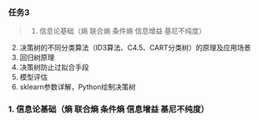 ### 任务3

> 1. 信息论基础（熵 联合熵 条件熵 信息增益 基尼不纯度） 
2. 决策树的不同分类算法（ID3算法、C4.5、CART分类树）的原理及应用场景
3. 回归树原理
4. 决策树防止过拟合手段
5. 模型评估
6. sklearn参数详解，Python绘制决策树

### 1. 信息论基础（熵 联合熵 条件熵 信息增益 基尼不纯度） 
